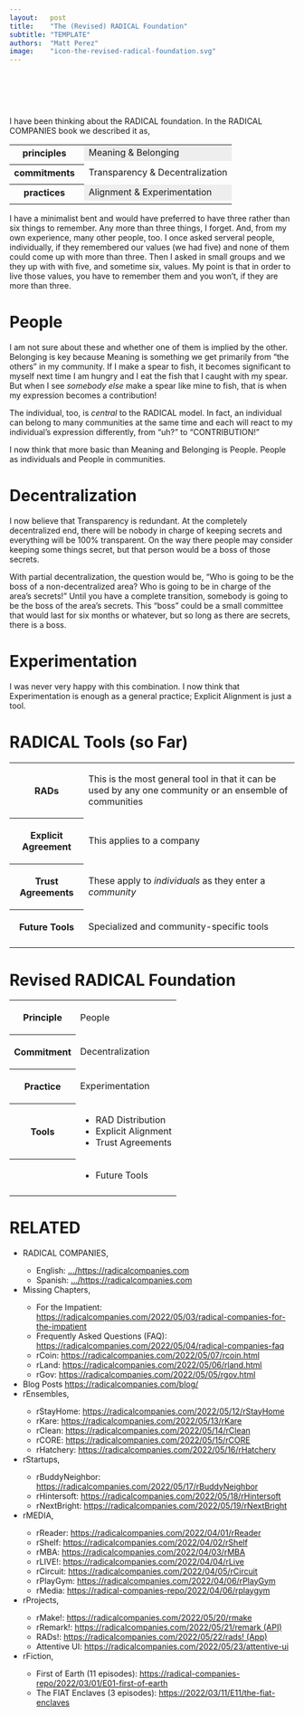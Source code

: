 ```yaml
---
layout:   post
title:    "The (Revised) RADICAL Foundation"
subtitle: "TEMPLATE"
authors:  "Matt Perez"
image:    "icon-the-revised-radical-foundation.svg"
---
```


<div style="display:none;">
 <p>I have been thinking about the RADICAL foundation and I think that it can be made tighter. Any more that three things, I forget (and many other people, too).</p>
</div>

<h1>&nbsp;</h1>
 <p>I have been thinking about the RADICAL foundation. In the <span class="_paradigm">RADICAL COMPANIES</span> book we described it as,</p>
  <table align="center">
   <tr>
    <th>principles&nbsp;&nbsp;</th>
    <td style="background-color:#EEEEEE; ">Meaning & Belonging</td>
   </tr>
   <tr>
    <td class="_spacer"></td></td>
   </tr>
   <tr>
    <th>commitments&nbsp;&nbsp;</th>
    <td>Transparency & Decentralization</td>
   </tr>
   <tr>
    <td class="_spacer"></td></td>
   </tr>
   <tr>
    <th>practices&nbsp;&nbsp;</tj>
    <td style="background-color:#EEEEEE; ">Alignment & Experimentation</td>
   </tr>
   <tr>
    <td class="_spacer"></td>
   </tr>
  </table>
 <p>I have a minimalist bent and would have preferred to have three rather than six things to remember. Any more than three things, I forget. And, from my own experience, many other people, too. I once asked serveral people, individually, if they remembered our values (we had five) and none of them could come up with more than three. Then I asked in small groups and we they up with with five, and sometime six, values. My point is that in order to live those values, you have to remember them and you won&rsquo;t, if they are more than three.</p>

<h1>People</h1>
 <p>I am not sure about these and whether one of them is implied by the other. Belonging is key because Meaning is something we get primarily from &ldquo;the others&rdquo; in my community. If I make a spear to fish, it becomes significant to myself next time I am hungry and I eat the fish that I caught with my spear. But when I see <em>somebody else</em> make a spear like mine to fish, that is when my expression becomes a contribution!</p>
 <p>The individual, too, is <em>central</em> to the <span claa="_paradigm">RADICAL</span> model. In fact, an individual can belong to many communities at the same time and each will react to my individual’s expression differently, from &ldquo;uh?&rdquo; to &ldquo;CONTRIBUTION!&rdquo;</p>
 <p>I now think that more basic than Meaning and Belonging is People. People as individuals and People in communities.</p>

<h1>Decentralization</h1>
 <p>I now believe that Transparency is redundant. At the completely decentralized end, there will be nobody in charge of keeping secrets and everything will be 100% transparent. On the way there people may consider keeping some things secret, but that person would be a boss of those secrets.</p>
 <p>With partial decentralization, the question would be, &ldquo;Who is going to be the boss of a non-decentralized area? Who is going to be in charge of the area’s secrets!&rdquo; Until you have a complete transition, somebody is going to be the boss of the area’s secrets. This &ldquo;boss&rdquo; could be a small committee that would last for six months or whatever, but so long as there are secrets, there is a boss.</p>

<h1>Experimentation</h1>
 <p>I was never very happy with this combination. I now think that Experimentation is enough as a general practice; Explicit Alignment is just a tool.</p>

<h1><span claa="_paradigm">RADICAL</span> Tools (so Far)</h1>
 <table>
  <tr>
   <th>
    <p><span claa="_paradigm">RAD</span>s</p>
   </th>
   <td>
    <p>This is the most general tool in that it can be used by any one community or an ensemble of communities</p>
   </td>
  </tr>
  <tr>
   <th>
    <p>Explicit Agreement</p>
   </th>
   <td>
    <p>This applies to a company</p>
   </td>
  </tr>
  <tr>
   <th>
    <p>Trust Agreements</p>
   </th>
   <td>
    <p>These apply to <em>individuals</em> as they enter a <em>community</em></p>
   </td>
  </tr>
  <tr>
   <th>
    <p>Future Tools</p>
   </th>
   <td>
    <p>Specialized and community-specific tools</p>
   </td>
  </tr>
  <tr>
   <td class="_spacer"></td>
  </tr>
 </table>

<h1>Revised <span claa="_paradigm">RADICAL</span> Foundation</h1>
 <table>
  <tr>
   <th>
    <p>Principle</p>
   </th>
   <td>
    <p>People</p>
   </td>
  </tr>
  <tr>
   <th>
    <p>Commitment</p>
   </th>
   <td>
    <p>Decentralization</p>
   </td>
  </tr>
  <tr>
   <th>
    <p>Practice</p>
   </th>
   <td>
    <p>Experimentation</p>
   </td>
  </tr>
  <tr>
   <th>
    <p>Tools</p>
   </th>
   <td>
    <ul>
     <li><span claa="_paradigm">RAD</span> Distribution</li>
     <li>Explicit Alignment</li>
     <li>Trust Agreements</li>
    </ul>
   </td>
  </tr>
  <tr>
   <th>
    <p></p>
   </th>
   <td>
    <ul>
     <li>Future Tools</li>
    </ul>
   </td>
  </tr>
  <tr>
   <td class="_spacer"></td>
  </tr>
 </table>

<h1 class="_section">RELATED</h1>
 <ul>
  <li>RADICAL COMPANIES,</li>
   <ul>
    <li><a>English</a>: <a href="https://radicalcompanies.com" target="_blank">&hellip;/https://radicalcompanies.com</a></li>
    <li><a>Spanish</a>: <a href="https://radicalcompanies.com" target="_blank">&hellip;/https://radicalcompanies.com</a></li>
   </ul>
  <li>Missing Chapters,</li>
   <ul>
    <li>For the Impatient: <a href="https://radicalcompanies.com/2022/05/03/radical-companies-for-the-impatient" target="_blank">https://radicalcompanies.com/2022/05/03/radical-companies-for-the-impatient</a></li>
    <li>Frequently Asked Questions (FAQ): <a href="https://radicalcompanies.com/2022/05/04/radical-companies-faq" target="_blank">https://radicalcompanies.com/2022/05/04/radical-companies-faq</a></li>
    <li>rCoin: <a href="https://radicalcompanies.com/2022/05/07/rcoin.html" target="_blank">https://radicalcompanies.com/2022/05/07/rcoin.html</a></li>
    <li>rLand: <a href="https://radicalcompanies.com/2022/05/06/rland.html" target="_blank">https://radicalcompanies.com/2022/05/06/rland.html</a></li>
    <li>rGov: <a href="https://radicalcompanies.com/2022/05/05/rgov.html" target="_blank">https://radicalcompanies.com/2022/05/05/rgov.html</a></li>
   </ul>
   <li>Blog Posts <a href="https://radicalcompanies.com/blog/" target="_blank">https://radicalcompanies.com/blog/</a></li>
   <li>rEnsembles,</li>
    <ul>
     <li> rStayHome: <a href="https://radicalcompanies.com/2022/05/12/rStayHome" target="_blank">https://radicalcompanies.com/2022/05/12/rStayHome</a></li>
     <li>     rKare: <a href="https://radicalcompanies.com/2022/05/13/rKare" target="_blank">https://radicalcompanies.com/2022/05/13/rKare</a></li>
     <li>    rClean: <a href="https://radicalcompanies.com/2022/05/14/rClean" target="_blank">https://radicalcompanies.com/2022/05/14/rClean</a></li>
     <li>     rCORE: <a href="https://radicalcompanies.com/2022/05/15/rCORE" target="_blank">https://radicalcompanies.com/2022/05/15/rCORE</a></li>
     <li>rHatchery: <a href="https://radicalcompanies.com/2022/05/16/rHatchery" target="_blank">https://radicalcompanies.com/2022/05/16/rHatchery</a></li>
    </ul>
   <li>rStartups,</li>
    <ul>
     <li>rBuddyNeighbor: <a href="https://radicalcompanies.com/2022/05/17/rBuddyNeighbor" target="_blank">https://radicalcompanies.com/2022/05/17/rBuddyNeighbor</a></li>
     <li>   rHintersoft: <a href="https://radicalcompanies.com/2022/05/18/rHintersoft" target="_blank">https://radicalcompanies.com/2022/05/18/rHintersoft</a></li> 
     <li>   rNextBright: <a href="https://radicalcompanies.com/2022/05/19/rNextBright" target="_blank">https://radicalcompanies.com/2022/05/19/rNextBright</a></li>
    </ul>
   <li>rMEDIA,</li>
    <ul>
     <li> rReader: <a href="https://radicalcompanies.com/2022/04/01/rReader" target="_blank">https://radicalcompanies.com/2022/04/01/rReader</a></li>
     <li>  rShelf: <a href="https://radicalcompanies.com/2022/04/02/rShelf" target="_blank">https://radicalcompanies.com/2022/04/02/rShelf</a></li>
     <li>    rMBA: <a href="https://radicalcompanies.com/2022/04/03/rMBA" target="_blank">https://radicalcompanies.com/2022/04/03/rMBA</a></li>
     <li>  rLIVE!: <a href="https://radicalcompanies.com/2022/04/04/rLive" target="_blank">https://radicalcompanies.com/2022/04/04/rLive</a></li>
     <li>rCircuit: <a href="https://radicalcompanies.com/2022/04/05/rCircuit" target="_blank">https://radicalcompanies.com/2022/04/05/rCircuit</a></li>
     <li>rPlayGym: <a href="https://radicalcompanies.com/2022/04/06/rPlayGym" target="_blank">https://radicalcompanies.com/2022/04/06/rPlayGym</a></li>
     <li>  rMedia: <a href="https://radical-companies-repo/2022/04/06/rplaygym" target="_blank">https://radical-companies-repo/2022/04/06/rplaygym</a></li>
    </ul>
   <li>rProjects,</li>
    <ul>
     <li>      rMake!: <a href="https://radicalcompanies.com/2022/05/20/rmake" target="_blank">https://radicalcompanies.com/2022/05/20/rmake</a></li>
     <li>    rRemark!: <a href="https://radicalcompanies.com/2022/05/21/remark" target="_blank">https://radicalcompanies.com/2022/05/21/remark (API)</a></li>
     <li>       RADs!: <a href="https://radicalcompanies.com/2022/05/22/rads!" target="_blank">https://radicalcompanies.com/2022/05/22/rads! (App)</a></li>
     <li>Attentive UI: <a href="https://radicalcompanies.com/2022/05/23/attentive-ui" target="_blank">https://radicalcompanies.com/2022/05/23/attentive-ui</a></li>
    </ul>
   <li>rFiction,</li>
    <ul>
     <li>  First of Earth (11 episodes): <a href="https://radical-companies-repo/2022/03/01/E01-first-of-earth" target="_blank">https://radical-companies-repo/2022/03/01/E01-first-of-earth</a></li>
     <li>The FIAT Enclaves (3 episodes): <a href="https://2022/03/11/E11/the-fiat-enclaves" target="_blank">https://2022/03/11/E11/the-fiat-enclaves</a></li>
    </ul>
